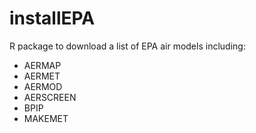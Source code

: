 # installEPA

R package to download a list of EPA air models including:  

- AERMAP  
- AERMET  
- AERMOD  
- AERSCREEN  
- BPIP
- MAKEMET
